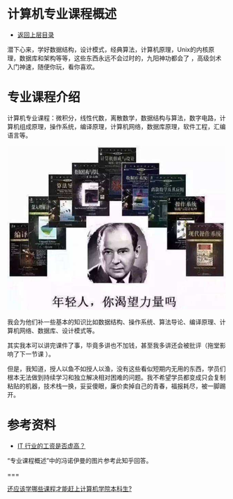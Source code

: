 # 计算机专业课程概述

* [返回上层目录](../cs-courses.md)

潜下心来，学好数据结构，设计模式，经典算法，计算机原理，Unix的内核原理，数据库和架构等等，这些东西永远不会过时的，九阳神功都会了 ，高级剑术入门神速，随便你玩，看你喜欢。

# 专业课程介绍

计算机专业课程：微积分，线性代数，离散数学，数据结构与算法，数字电路，计算机组成原理，操作系统，编译原理，计算机网络，数据库原理，软件工程，汇编语言等。

![cs-courses](pic/cs-courses.jpg)



我会为他们补一些基本的知识比如数据结构、操作系统、算法导论、编译原理、计算机网络、数据库、设计模式等。

其实我本可以讲完课件了事，毕竟多讲也不加钱，甚至我多讲还会被批评（拖堂影响了下一节课 ）。

但是，我知道，授人以鱼不如授人以渔，没有这些看似短期内无用的东西，学员们根本无法做到持续学习和独立解决相对困难的问题。我不希望学员都变成只会复制粘贴的机器，技术栈一换，妥妥傻眼，廉价卖掉自己的青春，福报耗尽，被一脚踢开。







# 参考资料

* [IT 行业的工资是否虚高？](https://www.zhihu.com/question/22670580/answer/1263910622)

“专业课程概述”中的冯诺伊曼的图片参考此知乎回答。

===

[还应该学哪些课程才能赶上计算机学院本科生?](https://www.zhihu.com/question/365970824/answer/988612042)

